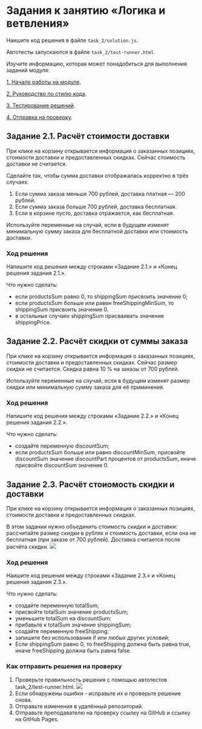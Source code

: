 # Задания к занятию «Логика и ветвления»

Наишите код решения в файле `task_2/solution.js`.

Автотесты запускаются в файле `task_2/test-runner.html`.

Изучите информацию, которая может понадобиться для выполнения заданий модуля:

[1. Начало работы на модуле](../before.md).

[2. Руководство по стилю кода](../styleguide.md).

[3. Тестирование решений](../test.md).

[4. Отправка на проверку](../after.md).

## Задание 2.1. Расчёт стоимости доставки

При клике на корзину открывается информация о заказанных позициях, стоимости доставки и предоставленных скидках. Сейчас стоимость доставки не считается.

Сделайте так, чтобы сумма доставки отображалась корректно в трёх случаях:

1. Если сумма заказа меньше 700 рублей, доставка платная — 200 рублей. 
2. Если сумма заказа больше 700 рублей, доставка бесплатная.
3. Если в корзине пусто, доставка отражается, как бесплатная.

Используйте переменные на случай, если в будущем изменят минимальную сумму заказа для бесплатной доставки или стоимость доставки.

### Ход решения

Напишите код решения между строками «Задание 2.1.» и «Конец решения задания 2.1.».

Что нужно сделать:
- если productsSum равно 0, то shippingSum присвоить значение 0;
- если productsSum больше или равен freeShippingMinSum, то shippingSum присвоить значение 0.
- в остальных случаях shippingSum присваивать значение shippingPrice.

## Задание 2.2. Расчёт скидки от суммы заказа

При клике на корзину открывается информация о заказанных позициях, стоимости доставки и предоставленных скидках. Сейчас размер скидки не считается.
Скидка равна 10 % на заказы от 700 рублей. 

Используйте переменные на случай, если в будущем изменят размер скидки или минимальную сумму заказа для её приминения. 

### Ход решения

Напишите код решения между строками «Задание 2.2.» и «Конец решения задания 2.2.».

Что нужно сделать:
- создайте переменную discountSum;
- если productsSum больше или равно discountMinSum, присвойте discountSum значение discountPart процентов от productsSum, иначе присвойте discountSum значение 0.

## Задание 2.3. Расчёт стоиомость скидки и доставки

При клике на корзину открывается информация о заказанных позициях, стоимости доставки и предоставленных скидках.

В этом задании нужно объединить стоимость скидки и доставки: рассчитайте размер скидки в рублях и стоимость доставки, если она не бесплатная (при заказе от 700 рублей). Доставка считается после расчёта скидки.
![](../readme-img/task_2/cart.png)

### Ход решения

Наишите код решения между строками «Задание 2.3.» и «Конец решения задания 2.3.».

Что нужно сделать:
- создайте переменную totalSum;
- присвойте totalSum значение productsSum;
- уменьшите totalSum на discountSum;
- прибавьте к totalSum значение shippingSum;
- создайте переменную freeShipping;
- запишите без использования if или любых других условий;
- Если shippingSum равно 0, то freeShipping должна быть равна true, иначе freeShipping должна быть равна false.

### Как отправить решения на проверку
1. Проверьте правильность решения с помощью автотестов task_2/test-runner.html.
![](../readme-img/task_2/test-success.png)
2. Если обнаружены ошибки - исправьте их и проверьте решение снова.
3. Отправьте изменения в удалённый репозиторий.
4. Отправьте преподавателю на проверку ссылку на GitHub и ссылку на GitHub Pages.
